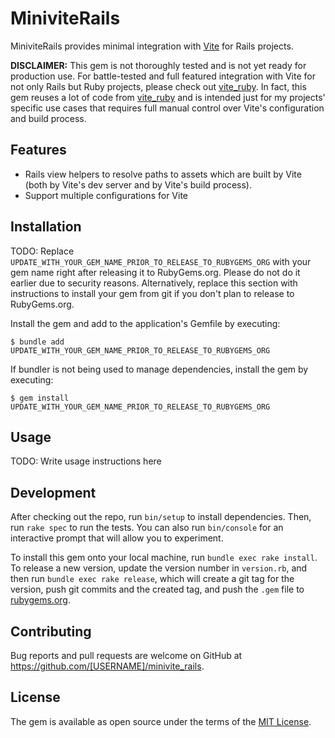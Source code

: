 # MiniviteRails

MiniviteRails provides minimal integration with [Vite](https://vitejs.dev/) for Rails projects.

__DISCLAIMER:__ This gem is not thoroughly tested and is not yet ready for production use. For battle-tested and full featured integration with Vite for not only Rails but Ruby projects, please check out [vite_ruby](https://vite-ruby.netlify.app/). In fact, this gem reuses a lot of code from [vite_ruby](https://vite-ruby.netlify.app/) and is intended just for my projects' specific use cases that requires full manual control over Vite's configuration and build process.

## Features

* Rails view helpers to resolve paths to assets which are built by Vite (both by Vite's dev server and by Vite's build process).
* Support multiple configurations for Vite

## Installation

TODO: Replace `UPDATE_WITH_YOUR_GEM_NAME_PRIOR_TO_RELEASE_TO_RUBYGEMS_ORG` with your gem name right after releasing it to RubyGems.org. Please do not do it earlier due to security reasons. Alternatively, replace this section with instructions to install your gem from git if you don't plan to release to RubyGems.org.

Install the gem and add to the application's Gemfile by executing:

    $ bundle add UPDATE_WITH_YOUR_GEM_NAME_PRIOR_TO_RELEASE_TO_RUBYGEMS_ORG

If bundler is not being used to manage dependencies, install the gem by executing:

    $ gem install UPDATE_WITH_YOUR_GEM_NAME_PRIOR_TO_RELEASE_TO_RUBYGEMS_ORG

## Usage

TODO: Write usage instructions here

## Development

After checking out the repo, run `bin/setup` to install dependencies. Then, run `rake spec` to run the tests. You can also run `bin/console` for an interactive prompt that will allow you to experiment.

To install this gem onto your local machine, run `bundle exec rake install`. To release a new version, update the version number in `version.rb`, and then run `bundle exec rake release`, which will create a git tag for the version, push git commits and the created tag, and push the `.gem` file to [rubygems.org](https://rubygems.org).

## Contributing

Bug reports and pull requests are welcome on GitHub at https://github.com/[USERNAME]/minivite_rails.

## License

The gem is available as open source under the terms of the [MIT License](https://opensource.org/licenses/MIT).
